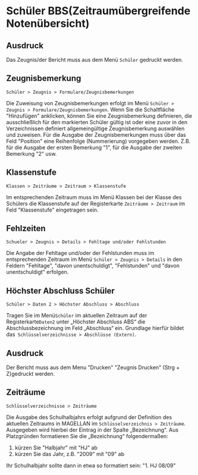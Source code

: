 ﻿# Schüler BBS(Zeitraumübergreifende Notenübersicht)

## Ausdruck

Das Zeugnis/der Bericht muss aus dem Menü `Schüler` gedruckt werden.

## Zeugnisbemerkung

 `Schüler > Zeugnis > Formulare/Zeugnisbemerkungen`

Die Zuweisung von Zeugnisbemerkungen erfolgt im Menü `Schüler > Zeugnis > Formulare/Zeugnisbemerkungen`. Wenn Sie die Schaltfläche "Hinzufügen" anklicken, können Sie eine Zeugnisbemerkung definieren,
die ausschließlich für den markierten Schüler gültig ist oder eine zuvor in den Verzeichnissen definiert allgemeingültige Zeugnisbemerkung auswählen und zuweisen.
Für die Ausgabe der Zeugnisbemerkungen muss über das Feld "Position" eine Reihenfolge (Nummerierung) vorgegeben werden. Z.B. für die Ausgabe der ersten Bemerkung "1", für die Ausgabe der zweiten Bemerkung
"2" usw.

## Klassenstufe

 `Klassen > Zeiträume > Zeitraum > Klassenstufe`

Im entsprechenden Zeitraum muss im Menü Klassen bei der Klasse des Schülers die Klassenstufe auf der Registerkarte `Zeiträume > Zeitraum` im Feld "Klassenstufe" eingetragen sein.

## Fehlzeiten

 `Schueler > Zeugnis > Details > Fehltage und/oder Fehlstunden`

Die Angabe der Fehltage und/oder der Fehlstunden muss im entsprechenden Zeitraum im Menü `Schüler > Zeugnis > Details` in den Feldern "Fehltage", "davon unentschuldigt", "Fehlstunden" und "davon unentschuldigt" erfolgen.

## Höchster Abschluss Schüler

`Schüler > Daten 2 > Höchster Abschluss > Abschluss`

Tragen Sie im Menü`Schüler` im aktuellen Zeitraum auf der Registerkarte`Daten2` unter „Höchster Abschluss ABS“ die Abschlussbezeichnung im Feld „Abschluss“ ein. Grundlage hierfür bildet das` Schlüsselverzeichnisse > Abschlüsse (Extern)`.

## Ausdruck

Der Bericht muss aus dem Menu "Drucken" "Zeugnis Drucken" (Strg + Z)gedruckt werden.

## Zeiträume

 `Schlüsselverzeichnisse > Zeiträume`

Die Ausgabe des Schulhalbjahrs erfolgt aufgrund der Definition des aktuellen Zeitraums in MAGELLAN im `Schlüsselverzeichnis > Zeiträume`. Ausgegeben wird hierbei der Eintrag in der Spalte „Bezeichnung“. Aus Platzgründen formatieren Sie die „Bezeichnung“ folgendermaßen:

1. kürzen Sie "Halbjahr" mit "HJ" ab
2. kürzen Sie das Jahr, z.B. "2009" mit "09" ab

Ihr Schulhalbjahr sollte dann in etwa so formatiert sein:  "1. HJ 08/09"

